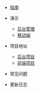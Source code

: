 * [指南](/guide/)
* 演示
  * [后台管理](http://report.xianzhilou.com:9527)
  * [移动端](http://www.macrozheng.com/app/index.html)

* 项目地址
  * [后台项目](http://ipad.xianzhiloushop.com:8899/summary/wechat_server.git)
  * [前端项目](http://ipad.xianzhiloushop.com:8899/summary/wechat_client.git)
  
* 常见问题

* 更新日志